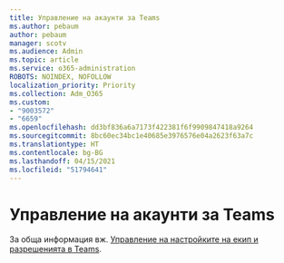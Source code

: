 ```yaml
---
title: Управление на акаунти за Teams
ms.author: pebaum
author: pebaum
manager: scotv
ms.audience: Admin
ms.topic: article
ms.service: o365-administration
ROBOTS: NOINDEX, NOFOLLOW
localization_priority: Priority
ms.collection: Adm_O365
ms.custom:
- "9003572"
- "6659"
ms.openlocfilehash: dd3bf836a6a7173f422381f6f9909847418a9264
ms.sourcegitcommit: 8bc60ec34bc1e40685e3976576e04a2623f63a7c
ms.translationtype: HT
ms.contentlocale: bg-BG
ms.lasthandoff: 04/15/2021
ms.locfileid: "51794641"
---
```

# <a name="managing-teams-accounts"></a>Управление на акаунти за Teams

За обща информация вж. [Управление на настройките на екип и разрешенията в Teams](https://support.microsoft.com/office/ce053b04-1b8e-4796-baa8-90dc427b3acc#ID0EAABAAA=Desktop).

